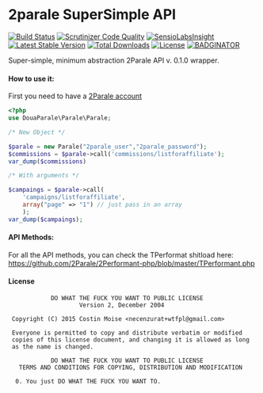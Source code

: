 2parale SuperSimple API
=======
[![Build Status](https://travis-ci.org/necenzurat/2parale.svg?branch=master)](https://travis-ci.org/necenzurat/2parale)
[![Scrutinizer Code Quality](https://scrutinizer-ci.com/g/necenzurat/2parale/badges/quality-score.png?b=master)](https://scrutinizer-ci.com/g/necenzurat/2parale/?branch=master)
[![SensioLabsInsight](https://insight.sensiolabs.com/projects/e182fbe2-b12f-4529-9d3c-df97595d9ca5/mini.png)](https://insight.sensiolabs.com/projects/e182fbe2-b12f-4529-9d3c-df97595d9ca5)
[![Latest Stable Version](https://poser.pugx.org/necenzurat/2parale/v/stable.svg)](https://packagist.org/packages/necenzurat/2parale) [![Total Downloads](https://poser.pugx.org/necenzurat/2parale/downloads.svg)](https://packagist.org/packages/necenzurat/2parale) 
[![License](https://poser.pugx.org/necenzurat/2parale/license.svg)](https://packagist.org/packages/necenzurat/2parale)
[![BADGINATOR](https://badginator.herokuapp.com/necenzurat/2parale.svg)](https://github.com/defunctzombie/badginator)

Super-simple, minimum abstraction 2Parale API v. 0.1.0 wrapper.

#### How to use it:

First you need to have a [2Parale account](http://event.2parale.ro/events/click?ad_type=quicklink&aff_code=0795f0f4f&unique=2b4e169e6&redirect_to=https://www.2parale.ro/)

````php
<?php
use DouaParale\Parale\Parale;

/* New Object */

$parale = new Parale("2parale_user","2parale_password");
$commissions = $parale->call('commissions/listforaffiliate');
var_dump($commissions)

/* With arguments */

$campaings = $parale->call(
	'campaigns/listforaffiliate',
	array("page" => "1") // just pass in an array
	);
var_dump($campaings);
````

#### API Methods:

For all the API methods, you can check the TPerformat shitload here: https://github.com/2Parale/2Performant-php/blob/master/TPerformant.php

#### License

````
            DO WHAT THE FUCK YOU WANT TO PUBLIC LICENSE
                    Version 2, December 2004

 Copyright (C) 2015 Costin Moise <necenzurat+wtfpl@gmail.com>

 Everyone is permitted to copy and distribute verbatim or modified
 copies of this license document, and changing it is allowed as long
 as the name is changed.

            DO WHAT THE FUCK YOU WANT TO PUBLIC LICENSE
   TERMS AND CONDITIONS FOR COPYING, DISTRIBUTION AND MODIFICATION

  0. You just DO WHAT THE FUCK YOU WANT TO.
````
